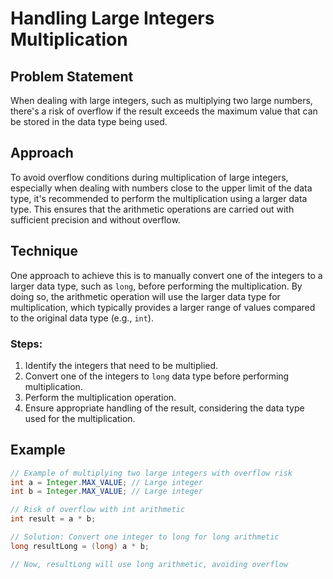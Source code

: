 # Handling Large Integers Multiplication

## Problem Statement
When dealing with large integers, such as multiplying two large numbers, there's a risk of overflow if the result exceeds the maximum value that can be stored in the data type being used.

## Approach
To avoid overflow conditions during multiplication of large integers, especially when dealing with numbers close to the upper limit of the data type, it's recommended to perform the multiplication using a larger data type. This ensures that the arithmetic operations are carried out with sufficient precision and without overflow.

## Technique
One approach to achieve this is to manually convert one of the integers to a larger data type, such as `long`, before performing the multiplication. By doing so, the arithmetic operation will use the larger data type for multiplication, which typically provides a larger range of values compared to the original data type (e.g., `int`).

### Steps:
1. Identify the integers that need to be multiplied.
2. Convert one of the integers to `long` data type before performing multiplication.
3. Perform the multiplication operation.
4. Ensure appropriate handling of the result, considering the data type used for the multiplication.

## Example
```java
// Example of multiplying two large integers with overflow risk
int a = Integer.MAX_VALUE; // Large integer
int b = Integer.MAX_VALUE; // Large integer

// Risk of overflow with int arithmetic
int result = a * b;

// Solution: Convert one integer to long for long arithmetic
long resultLong = (long) a * b;

// Now, resultLong will use long arithmetic, avoiding overflow
